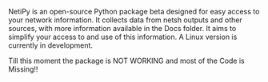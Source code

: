 NetiPy is an open-source Python package beta designed for easy access to your network information. It collects data from netsh outputs and other sources, with more information available in the Docs folder. It aims to simplify your access to and use of this information. A Linux version is currently in development.

Till this moment the package is NOT WORKING and most of the Code is Missing!!
